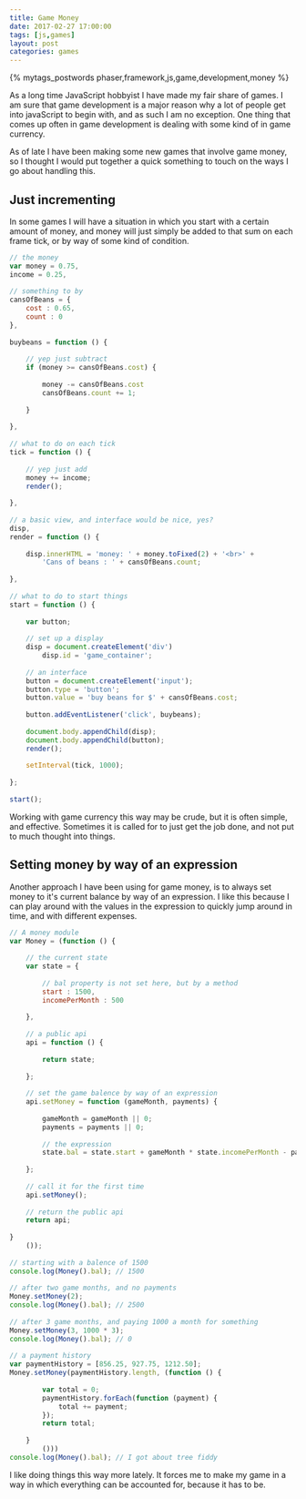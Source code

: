 ```yaml
---
title: Game Money
date: 2017-02-27 17:00:00
tags: [js,games]
layout: post
categories: games
---
```


{% mytags_postwords phaser,framework,js,game,development,money %}

As a long time JavaScript hobbyist I have made my fair share of games. I am sure that game development is a major reason why a lot of people get into javaScript to begin with, and as such I am no exception. One thing that comes up often in game development is dealing with some kind of in game currency. 

<!-- more -->

As of late I have been making some new games that involve game money, so I thought I would put together a quick something to touch on the ways I go about handling this.

## Just incrementing

In some games I will have a situation in which you start with a certain amount of money, and money will just simply be added to that sum on each frame tick, or by way of some kind of condition.

```js
// the money
var money = 0.75,
income = 0.25,
 
// something to by
cansOfBeans = {
    cost : 0.65,
    count : 0
},
 
buybeans = function () {
 
    // yep just subtract
    if (money >= cansOfBeans.cost) {
 
        money -= cansOfBeans.cost
        cansOfBeans.count += 1;
 
    }
 
},
 
// what to do on each tick
tick = function () {
 
    // yep just add
    money += income;
    render();
 
},
 
// a basic view, and interface would be nice, yes?
disp,
render = function () {
 
    disp.innerHTML = 'money: ' + money.toFixed(2) + '<br>' +
        'Cans of beans : ' + cansOfBeans.count;
 
},
 
// what to do to start things
start = function () {
 
    var button;
 
    // set up a display
    disp = document.createElement('div')
        disp.id = 'game_container';
 
    // an interface
    button = document.createElement('input');
    button.type = 'button';
    button.value = 'buy beans for $' + cansOfBeans.cost;
 
    button.addEventListener('click', buybeans);
 
    document.body.appendChild(disp);
    document.body.appendChild(button);
    render();
 
    setInterval(tick, 1000);
 
};
 
start();
```

Working with game currency this way may be crude, but it is often simple, and effective. Sometimes it is called for to just get the job done, and not put to much thought into things.

## Setting money by way of an expression

Another approach I have been using for game money, is to always set money to it's current balance by way of an expression. I like this because I can play around with the values in the expression to quickly jump around in time, and with different expenses.

```js
// A money module
var Money = (function () {
 
    // the current state
    var state = {
 
        // bal property is not set here, but by a method
        start : 1500,
        incomePerMonth : 500
 
    },
 
    // a public api
    api = function () {
 
        return state;
 
    };
 
    // set the game balence by way of an expression
    api.setMoney = function (gameMonth, payments) {
 
        gameMonth = gameMonth || 0;
        payments = payments || 0;
 
        // the expression
        state.bal = state.start + gameMonth * state.incomePerMonth - payments;
 
    };
 
    // call it for the first time
    api.setMoney();
 
    // return the public api
    return api;
 
}
    ());
 
// starting with a balence of 1500
console.log(Money().bal); // 1500
 
// after two game months, and no payments
Money.setMoney(2);
console.log(Money().bal); // 2500
 
// after 3 game months, and paying 1000 a month for something
Money.setMoney(3, 1000 * 3);
console.log(Money().bal); // 0
 
// a payment history
var paymentHistory = [856.25, 927.75, 1212.50];
Money.setMoney(paymentHistory.length, (function () {
 
        var total = 0;
        paymentHistory.forEach(function (payment) {
            total += payment;
        });
        return total;
 
    }
        ()))
console.log(Money().bal); // I got about tree fiddy
```

I like doing things this way more lately. It forces me to make my game in a way in which everything can be accounted for, because it has to be.


